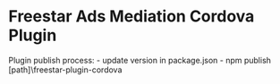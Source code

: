 # Freestar Ads Mediation Cordova Plugin


Plugin publish process:
    - update version in package.json
    - npm publish [path]\freestar-plugin-cordova